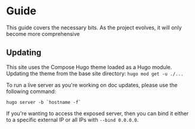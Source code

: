 # Guide

This guide covers the necessary bits. As the project evolves, it will only become more comprehensive

## Updating

This site uses the Compose Hugo theme loaded as a Hugo module. Updating the theme from the base site directory: `hugo mod get -u ./...`

To run a live server as you're working on doc updates, please use the following command:

```
hugo server -b `hostname -f`
```

If you're wanting to access the exposed server, then you can bind it either to a specific external IP or all IPs with `--bind 0.0.0.0`.